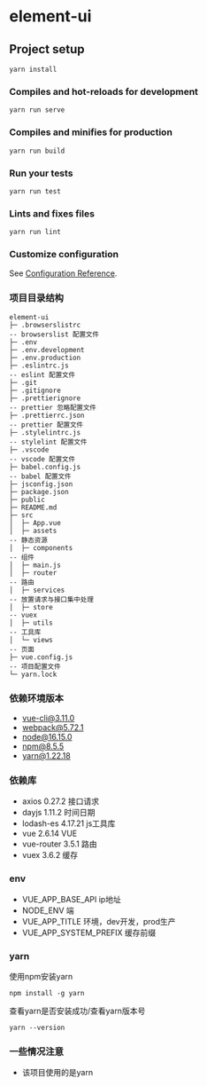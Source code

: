 # element-ui

## Project setup
```
yarn install
```

### Compiles and hot-reloads for development
```
yarn run serve
```

### Compiles and minifies for production
```
yarn run build
```

### Run your tests
```
yarn run test
```

### Lints and fixes files
```
yarn run lint
```

### Customize configuration
See [Configuration Reference](https://cli.vuejs.org/config/).

### 项目目录结构

```
element-ui
├─ .browserslistrc																-- browserslist 配置文件
├─ .env																			
├─ .env.development
├─ .env.production
├─ .eslintrc.js																	-- eslint 配置文件
├─ .git
├─ .gitignore
├─ .prettierignore																-- prettier 忽略配置文件
├─ .prettierrc.json																-- prettier 配置文件
├─ .stylelintrc.js																-- stylelint 配置文件
├─ .vscode																		-- vscode 配置文件
├─ babel.config.js																-- babel 配置文件
├─ jsconfig.json
├─ package.json
├─ public
├─ README.md
├─ src
│  ├─ App.vue
│  ├─ assets																	-- 静态资源
│  ├─ components																-- 组件
│  ├─ main.js
│  ├─ router																	-- 路由
│  ├─ services																	-- 放置请求与接口集中处理
│  ├─ store																		-- vuex
│  ├─ utils																		-- 工具库
│  └─ views																		-- 页面
├─ vue.config.js																-- 项目配置文件
└─ yarn.lock

```

### 依赖环境版本

- vue-cli@3.11.0
- webpack@5.72.1
- node@16.15.0
- npm@8.5.5
- yarn@1.22.18

### 依赖库

- axios				0.27.2				接口请求
- dayjs				1.11.2				时间日期
- lodash-es			4.17.21				js工具库
- vue				2.6.14				VUE
- vue-router		3.5.1				路由
- vuex				3.6.2				缓存

### env

- VUE_APP_BASE_API					ip地址
- NODE_ENV 							端
- VUE_APP_TITLE						环境，dev开发，prod生产
- VUE_APP_SYSTEM_PREFIX				缓存前缀

### yarn

使用npm安装yarn

```
npm install -g yarn
```

查看yarn是否安装成功/查看yarn版本号

```
yarn --version
```

### 一些情况注意

- 该项目使用的是yarn